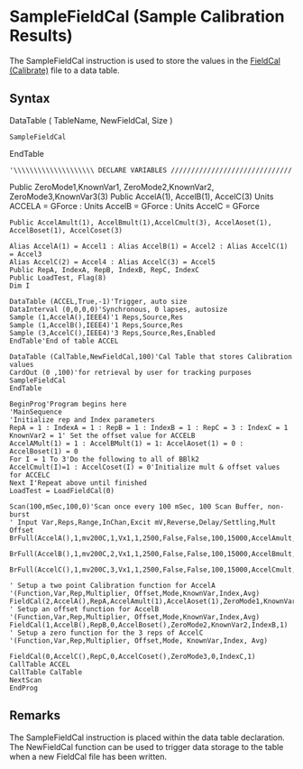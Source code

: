 # SampleFieldCal (Sample Calibration Results)

The SampleFieldCal instruction is used to store the values in the [FieldCal (Calibrate)](fieldcal.md) file to a data table.

## Syntax

DataTable ( TableName, NewFieldCal, Size )

```
SampleFieldCal
```

EndTable

```
'\\\\\\\\\\\\\\\\\\\\ DECLARE VARIABLES //////////////////////////////
```

Public ZeroMode1,KnownVar1, ZeroMode2,KnownVar2, ZeroMode3,KnownVar3(3)
Public AccelA(1), AccelB(1), AccelC(3)
Units ACCELA = GForce : Units AccelB = GForce : Units AccelC = GForce

```
Public AccelAmult(1), AccelBmult(1),AccelCmult(3), AccelAoset(1), AccelBoset(1), AccelCoset(3)

Alias AccelA(1) = Accel1 : Alias AccelB(1) = Accel2 : Alias AccelC(1) = Accel3
Alias AccelC(2) = Accel4 : Alias AccelC(3) = Accel5
Public RepA, IndexA, RepB, IndexB, RepC, IndexC
Public LoadTest, Flag(8)
Dim I

DataTable (ACCEL,True,-1)'Trigger, auto size
DataInterval (0,0,0,0)'Synchronous, 0 lapses, autosize
Sample (1,AccelA(),IEEE4)'1 Reps,Source,Res
Sample (1,AccelB(),IEEE4)'1 Reps,Source,Res
Sample (3,AccelC(),IEEE4)'3 Reps,Source,Res,Enabled
EndTable'End of table ACCEL

DataTable (CalTable,NewFieldCal,100)'Cal Table that stores Calibration values
CardOut (0 ,100)'for retrieval by user for tracking purposes
SampleFieldCal
EndTable

BeginProg'Program begins here
'MainSequence
'Initialize rep and Index parameters
RepA = 1 : IndexA = 1 : RepB = 1 : IndexB = 1 : RepC = 3 : IndexC = 1
KnownVar2 = 1' Set the offset value for ACCELB
AccelAMult(1) = 1 : AccelBMult(1) = 1: AccelAoset(1) = 0 : AccelBoset(1) = 0
For I = 1 To 3'Do the following to all of BBlk2
AccelCmult(I)=1 : AccelCoset(I) = 0'Initialize mult & offset values for ACCELC
Next I'Repeat above until finished
LoadTest = LoadFieldCal(0)

Scan(100,mSec,100,0)'Scan once every 100 mSec, 100 Scan Buffer, non-burst
' Input Var,Reps,Range,InChan,Excit mV,Reverse,Delay/Settling,Mult Offset
BrFull(AccelA(),1,mv200C,1,Vx1,1,2500,False,False,100,15000,AccelAmult,AccelAoset())

BrFull(AccelB(),1,mv200C,2,Vx1,1,2500,False,False,100,15000,AccelBmult,AccelBoset())

BrFull(AccelC(),1,mv200C,3,Vx1,1,2500,False,False,100,15000,AccelCmult,AccelCoset())

' Setup a two point Calibration function for AccelA
'(Function,Var,Rep,Multiplier, Offset,Mode,KnownVar,Index,Avg)
FieldCal(2,AccelA(),RepA,AccelAmult(1),AccelAoset(1),ZeroMode1,KnownVar1,IndexA,1)
' Setup an offset function for AccelB
'(Function,Var,Rep,Multiplier, Offset,Mode,KnownVar,Index,Avg)
FieldCal(1,AccelB(),RepB,0,AccelBoset(),ZeroMode2,KnownVar2,IndexB,1)
' Setup a zero function for the 3 reps of AccelC
'(Function,Var,Rep,Multiplier, Offset,Mode, KnownVar,Index, Avg)

FieldCal(0,AccelC(),RepC,0,AccelCoset(),ZeroMode3,0,IndexC,1)
CallTable ACCEL
CallTable CalTable
NextScan
EndProg
```

## Remarks

The SampleFieldCal instruction is placed within the data table declaration. The NewFieldCal function can be used to trigger data storage to the table when a new FieldCal file has been written.
